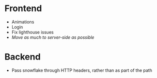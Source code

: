 # Frontend

- Animations
- Login
- Fix lighthouse issues
- _Move as much to server-side as possible_

# Backend

- Pass snowflake through HTTP headers, rather than as part of the path
